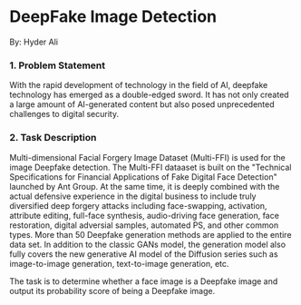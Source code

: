 # DeepFake Image Detection
By: Hyder Ali

### 1. Problem Statement
With the rapid development of technology in the field of AI, deepfake technology has emerged as a double-edged sword. It has not only created a large amount of AI-generated content but also posed unprecedented challenges to digital security.
### 2. Task Description
Multi-dimensional Facial Forgery Image Dataset (Multi-FFI) is used for the image Deepfake detection. The Multi-FFI dataaset is built on the "Technical Specifications for Financial Applications of Fake Digital Face Detection" launched by Ant Group. At the same time, it is deeply combined with the actual defensive experience in the digital business to include truly diversified deep forgery attacks including face-swapping, activation, attribute editing, full-face synthesis, audio-driving face generation, face restoration, digital adversial samples, automated PS, and other common types. More than 50 Deepfake generation methods are applied to the entire data set. In addition to the classic GANs model, the generation model also fully covers the new generative AI model of the Diffusion series such as image-to-image generation, text-to-image generation, etc. 

The task is to determine whether a face image is a Deepfake image and output its probability score of being a Deepfake image.
